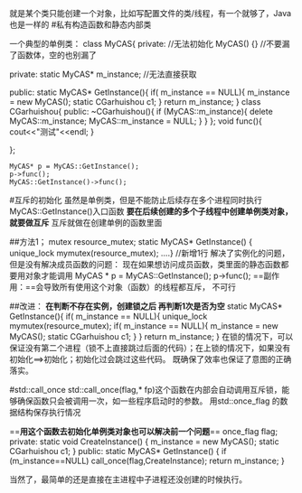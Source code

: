 就是某个类只能创建一个对象，比如写配置文件的类/线程，有一个就够了，Java也是一样的
#私有构造函数和静态内部类

一个典型的单例类：
class MyCAS{
private:              //无法初始化
	MyCAS() {}         //不要漏了函数体，空的也别漏了

private:
	static MyCAS* m_instance;        //无法直接获取

public:
	static MyCAS* GetInstance(){
		if( m_instance == NULL){
			m_instance = new MyCAS();
			static CGarhuishou c1;
		}
		return m_instance;
		}
	class CGarhuishou{
	public:
		~CGarhuishou(){
			if (MyCAS::m_instance){
				delete MyCAS::m_instance;
				MyCAS::m_instance = NULL;
			}
		}
	};
void func(){
	cout<<"测试"<<endl;
}

};

	MyCAS* p = MyCAS::GetInstance();
	p->func();
	MyCAS::GetInstance()->func();


#互斥的初始化
虽然是单例类，但是不能防止后续存在多个进程同时执行MyCAS::GetInstance()入口函数
**要在后续创建的多个子线程中创建单例类对象，就要做互斥**
互斥就做在创建单例的函数里面

##方法1；
mutex resource_mutex;
	static MyCAS* GetInstance() {
		unique_lock<mutex> mymutex(resource_mutex); ....}  //新增1行
解决了实例化的问题，但是没有解决成员函数的问题：
现在如果想访问成员函数，类里面的静态函数都要用对象才能调用
MyCAS * p = MyCAS::GetInstance();
p->func();
==副作用：==会导致所有使用这个对象（函数）的线程都互斥，
不可行

##改进：
**在判断不存在实例，创建锁之后 再判断1次是否为空**
	static MyCAS* GetInstance(){
		if( m_instance == NULL){
		unique_lock<mutex> mymutex(resource_mutex);
			if( m_instance == NULL){
				m_instance = new MyCAS();
				static CGarhuishou c1;
			}
		}
		return m_instance;
	}
在锁的情况下，可以保证没有第二个进程（锁不上直接跳过后面的代码）；在上锁的情况下，如果没有初始化==>初始化；初始化过会跳过这些代码。
既确保了效率也保证了意图的正确落实。

#std::call_once
std::call_once(flag,* fp)这个函数在内部会自动调用互斥锁，能够确保函数只会被调用一次，如一些程序启动时的参数。
用std::once_flag  的数据结构保存执行情况

==**用这个函数去初始化单例类对象也可以解决前一个问题**==
once_flag flag;
private:
	static void CreateInstance() {
		m_instance = new MyCAS();
		static CGarhuishou c1;
	}
public:
	static MyCAS* GetInstance() {
		if (m_instance==NULL)
		call_once(flag,CreateInstance);
			return m_instance;
		}


当然了，最简单的还是直接在主进程中子进程还没创建的时候执行。
